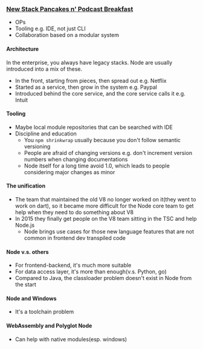 ### [New Stack Pancakes n' Podcast Breakfast](https://www.youtube.com/watch?v=U7orcabdg-U)

* OPs
* Tooling e.g. IDE, not just CLI
* Collaboration based on a modular system

#### Architecture

In the enterprise, you always have legacy stacks. Node are usually introduced into a mix of these.

* In the front, starting from pieces, then spread out e.g. Netflix
* Started as a service, then grow in the system e.g. Paypal
* Introduced behind the core service, and the core service calls it e.g. Intuit

#### Tooling

* Maybe local module repositories that can be searched with IDE
* Discipline and education
  * You `npm shrinkwrap` usually because you don't follow semantic versioning
  * People are afraid of changing versions e.g. don't increment version numbers when changing documentations
  * Node itself for a long time avoid 1.0, which leads to people considering major changes as minor

#### The unification

* The team that maintained the old V8 no longer worked on it(they went to work on dart), so it became more difficult for the Node core team to get help when they need to do something about V8
* In 2015 they finally get people on the V8 team sitting in the TSC and help Node.js
  * Node brings use cases for those new language features that are not common in frontend dev transpiled code

#### Node v.s. others

* For frontend-backend, it's much more suitable
* For data access layer, it's more than enough(v.s. Python, go)
* Compared to Java, the classloader problem doesn't exist in Node from the start

#### Node and Windows

* It's a toolchain problem

#### WebAssembly and Polyglot Node

* Can help with native modules(esp. windows)
